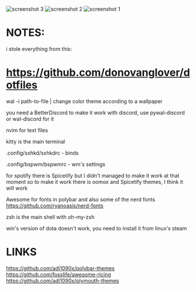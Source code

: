 ![screenshot 3](https://user-images.githubusercontent.com/38641476/128626133-0fb8e2ae-1ccd-451d-8ca2-440d6375ad4a.png)
![screenshot 2](https://user-images.githubusercontent.com/38641476/128626115-71796588-cebe-4424-909a-9b0f9ec26eb9.png)
![screenshot 1](https://user-images.githubusercontent.com/38641476/128626120-4454df34-4b4c-440c-8b56-638e7d51af46.png)

# NOTES:

i stole everything from this:
# https://github.com/donovanglover/dotfiles

wal -i path-to-file | change color theme according to a wallpaper

you need a BetterDiscord to make it work with discord, use pywal-discord or wal-discord for it

nvim for text files

kitty is the main terminal

.config/sxhkd/sxhkdrc - binds

.config/bspwm/bspwmrc - wm's settings

for spotify there is Spicetify but I didn't managed to make it work at that moment so to make it work there is oomox and Spicetify themes, I think it will work

Awesome for fonts in polybar and also some of the nerd fonts https://github.com/ryanoasis/nerd-fonts

zsh is the main shell with oh-my-zsh

win's version of dota doesn't work, you need to install it from linux's steam 

# LINKS
https://github.com/adi1090x/polybar-themes
https://github.com/fosslife/awesome-ricing
https://github.com/adi1090x/plymouth-themes
